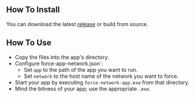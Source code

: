 ## How To Install

You can download the latest [release](https://github.com/hauzer/force-app-network/releases) or build from source.

## How To Use

* Copy the files into the app's directory.
* Configure force-app-network.json`:
  * Set `app` to the path of the app you want to run.
  * Set `network` to the host name of the network you want to force.
* Start your app by executing `force-network-app.exe` from that directory.
* Mind the bitness of your app; use the appropriate `.exe`.
